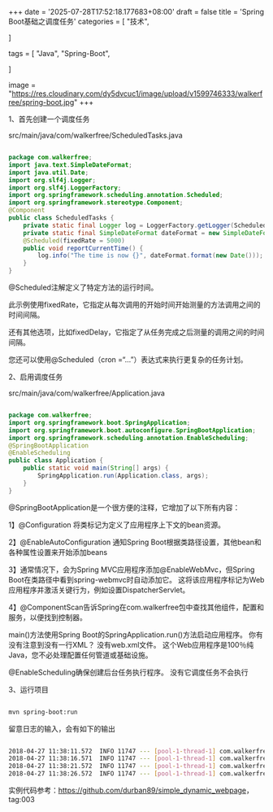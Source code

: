 +++
date = '2025-07-28T17:52:18.177683+08:00'
draft = false
title = 'Spring Boot基础之调度任务'
categories = [
    "技术",

]

tags = [
    "Java",
    "Spring-Boot",

]

image = "https://res.cloudinary.com/dy5dvcuc1/image/upload/v1599746333/walkerfree/spring-boot.jpg"
+++

1、首先创建一个调度任务

src/main/java/com/walkerfree/ScheduledTasks.java

```java

package com.walkerfree;
import java.text.SimpleDateFormat;
import java.util.Date;
import org.slf4j.Logger;
import org.slf4j.LoggerFactory;
import org.springframework.scheduling.annotation.Scheduled;
import org.springframework.stereotype.Component;
@Component
public class ScheduledTasks {
    private static final Logger log = LoggerFactory.getLogger(ScheduledTasks.class);
    private static final SimpleDateFormat dateFormat = new SimpleDateFormat("HH:mm:ss");
    @Scheduled(fixedRate = 5000)
    public void reportCurrentTime() {
        log.info("The time is now {}", dateFormat.format(new Date()));
    }
}
```

@Scheduled注解定义了特定方法的运行时间。

此示例使用fixedRate，它指定从每次调用的开始时间开始测量的方法调用之间的时间间隔。

还有其他选项，比如fixedDelay，它指定了从任务完成之后测量的调用之间的时间间隔。

您还可以使用@Scheduled（cron =“...”）表达式来执行更复杂的任务计划。

2、启用调度任务

src/main/java/com/walkerfree/Application.java

```java

package com.walkerfree;
import org.springframework.boot.SpringApplication;
import org.springframework.boot.autoconfigure.SpringBootApplication;
import org.springframework.scheduling.annotation.EnableScheduling;
@SpringBootApplication
@EnableScheduling
public class Application {
    public static void main(String[] args) {
        SpringApplication.run(Application.class, args);
    }
}
```

@SpringBootApplication是一个很方便的注释，它增加了以下所有内容：

1】@Configuration 将类标记为定义了应用程序上下文的bean资源。

2】@EnableAutoConfiguration 通知Spring Boot根据类路径设置，其他bean和各种属性设置来开始添加beans

3】通常情况下，会为Spring MVC应用程序添加@EnableWebMvc，但Spring Boot在类路径中看到spring-webmvc时自动添加它。 这将该应用程序标记为Web应用程序并激活关键行为，例如设置DispatcherServlet。

4】@ComponentScan告诉Spring在com.walkerfree包中查找其他组件，配置和服务，以便找到控制器。

main()方法使用Spring Boot的SpringApplication.run()方法启动应用程序。 你有没有注意到没有一行XML？ 没有web.xml文件。 这个Web应用程序是100％纯Java，您不必处理配置任何管道或基础设施。

@EnableScheduling确保创建后台任务执行程序。 没有它调度任务不会执行

3、运行项目

```bash

mvn spring-boot:run
```

留意日志的输入，会有如下的输出

```bash

2018-04-27 11:38:11.572  INFO 11747 --- [pool-1-thread-1] com.walkerfree.ScheduledTasks            : The time is now 11:38:11
2018-04-27 11:38:16.571  INFO 11747 --- [pool-1-thread-1] com.walkerfree.ScheduledTasks            : The time is now 11:38:16
2018-04-27 11:38:21.572  INFO 11747 --- [pool-1-thread-1] com.walkerfree.ScheduledTasks            : The time is now 11:38:21
2018-04-27 11:38:26.572  INFO 11747 --- [pool-1-thread-1] com.walkerfree.ScheduledTasks            : The time is now 11:38:26

```

实例代码参考：<https://github.com/durban89/simple_dynamic_webpage>，tag:003
